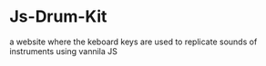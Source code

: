 # Js-Drum-Kit
a website where the keboard keys are used to replicate sounds of instruments using vannila JS
